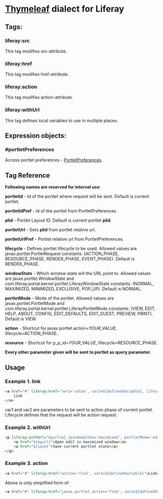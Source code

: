 # [Thymeleaf](http://www.thymeleaf.org) dialect for Liferay

## Tags:

### liferay:src

This tag modifies src-attribute.

### liferay:href

This tag modifies href-attribute.

### liferay:action

This tag modifies action-attribute.

### liferay:withUrl

This tag defines local variables to use in multiple places.

## Expression objects:

### #portletPreferences

Access portlet preferences - [PortletPreferences](https://docs.liferay.com/portal/6.2/javadocs/com/liferay/portal/model/PortletPreferences.html).

## Tag Reference

**Following names are reserved for internal use**:


**portletId** - Id of the portlet where request will be sent. Default is current portlet.

**portletIdPref** - Id of the portlet from PortletPreferences.

**plid** - Portlet Layout ID. Default is current portlet **plid**.

**portletUrl** - Gets **plid** from portlet relative url.

**portletUrlPref** - Portlet relative url from PortletPreferences.

**lifecycle** - Defines portlet lifecycle to be used. Allowed values are javax.portlet.PortletRequest constants: (ACTION_PHASE, RESOURCE_PHASE, RENDER_PHASE, EVENT_PHASE). Default is RENDER_PHASE.

**windowState** - Which window state will the URL point to. Allowed values are javax.portlet.WindowState and com.liferay.portal.kernel.portlet.LiferayWindowState constants: (NORMAL, MAXIMIZED, MINIMIZED, EXCLUSIVE, POP_UP). Default is NORMAL.

**portletMode** - Mode of the portlet. Allowed values are javax.portlet.PortletMode and com.liferay.portal.kernel.portlet.LiferayPortletMode constants: (VIEW, EDIT, HELP, ABOUT, CONFIG, EDIT_DEFAULTS, EDIT_GUEST, PREVIEW, PRINT). Default is VIEW.

**action** - Shortcut for javax.portlet.action=*YOUR_VALUE*, lifecycle=ACTION_PHASE.

**resource** - Shortcut for p_p_id=*YOUR_VALUE*, lifecycle=RESOURCE_PHASE.


**Every other parameter given will be sent to portlet as query parameter**.

## Usage

### Example 1. link

```html
<a href="#" liferay:href="var1='value', var2=${definedVariable}, lifecycle='ACTION_PHASE'">
    Link
</a>
```

var1 and var2 are parameters to be sent to action phase of current portlet. Lifecycle defines that the request will be action request.

### Example 2. withUrl

```html
<p liferay:withUrl="myurl=${ {windowState='maximized', portletMode='edit'} }, save=${ { action:'save' } }">
    <a href="${myurl}">Open edit in maximized window</a>
    <a href="${save}">Save current portlet state</a>
</p>
```

### Example 3. action

```html
<a href="#" liferay:href="action='find', var1=${definedVariable}">Link</a>
```

Above is only simplified form of:

```html
<a href="#" liferay:href="javax.portlet.action='find', var1=${definedVariable}, lifecycle='ACTION_PHASE'">Link</a>
```
